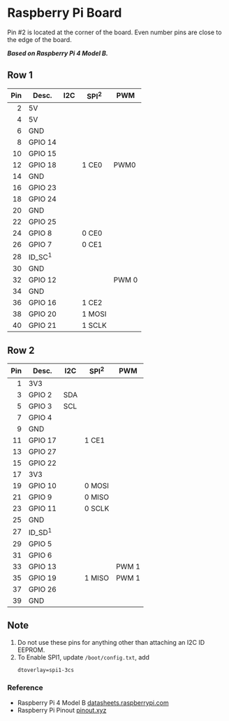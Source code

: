 <!--
Raspberry Pi Board Pin Layout.md
Copyright (c) 2022 Eric M. Chen

Change History:
2022-06-28/ec:  Initial release.
 -->

# Raspberry Pi Board

Pin #2 is located at the corner of the board. Even number pins are close to the edge of
the board.

***Based on Raspberry Pi 4 Model B.***

## Row 1

|Pin|Desc.  |I2C|SPI<sup>2</sup>|PWM  |
|--:|-------|---|---------------|-----|
|2  |5V
|4  |5V
|6  |GND
|8  |GPIO 14
|10 |GPIO 15
|12 |GPIO 18|   |1 CE0          |PWM0|
|14 |GND
|16 |GPIO 23
|18 |GPIO 24
|20 |GND
|22 |GPIO 25
|24 |GPIO 8 |   |0 CE0          |
|26 |GPIO 7 |   |0 CE1          |
|28 |ID_SC<sup>1</sup>
|30 |GND
|32 |GPIO 12|   |               |PWM 0|
|34 |GND
|36 |GPIO 16|   |1 CE2
|38 |GPIO 20|   |1 MOSI
|40 |GPIO 21|   |1 SCLK

## Row 2

|Pin|Desc.  |I2C|SPI<sup>2</sup>|PWM  |
|--:|-------|---|---------------|-----|
|1  |3V3
|3  |GPIO 2 |SDA
|5  |GPIO 3 |SCL
|7  |GPIO 4
|9  |GND
|11 |GPIO 17|   |1 CE1
|13 |GPIO 27
|15 |GPIO 22
|17 |3V3
|19 |GPIO 10|   |0 MOSI
|21 |GPIO 9 |   |0 MISO
|23 |GPIO 11|   |0 SCLK
|25 |GND
|27 |ID_SD<sup>1</sup>
|29 |GPIO 5
|31 |GPIO 6
|33 |GPIO 13|   |               |PWM 1|
|35 |GPIO 19|   |1 MISO         |PWM 1|
|37 |GPIO 26
|39 |GND

## Note

1. Do not use these pins for anything other than attaching an I2C ID EEPROM.
2. To Enable SPI1, update <code>/boot/config.txt</code>, add
    ```
    dtoverlay=spi1-3cs
    ```

### Reference

- Raspberry Pi 4 Model B [datasheets.raspberrypi.com](https://datasheets.raspberrypi.com/rpi4/raspberry-pi-4-datasheet.pdf)
- Raspberry Pi Pinout [pinout.xyz](https://pinout.xyz/)
